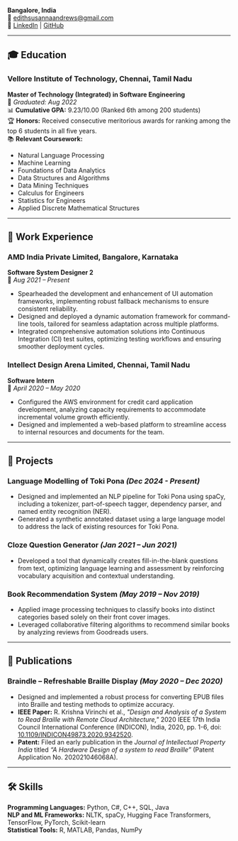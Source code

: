 **Bangalore, India**  
📧 [edithsusannaandrews@gmail.com](mailto:edithsusannaandrews@gmail.com)  
🔗 [LinkedIn](https://linkedin.com/in/edith-andrews/) | [GitHub](https://github.com/edithandrews)  

---

## 🎓 Education

### Vellore Institute of Technology, Chennai, Tamil Nadu
**Master of Technology (Integrated) in Software Engineering**  
📅 *Graduated: Aug 2022*  
📊 **Cumulative GPA:** 9.23/10.00 (Ranked 6th among 200 students)  
🏆 **Honors:** Received consecutive meritorious awards for ranking among the top 6 students in all five years.  
📚 **Relevant Coursework:**
- Natural Language Processing  
- Machine Learning  
- Foundations of Data Analytics  
- Data Structures and Algorithms  
- Data Mining Techniques  
- Calculus for Engineers  
- Statistics for Engineers  
- Applied Discrete Mathematical Structures  

---

## 💼 Work Experience

### AMD India Private Limited, Bangalore, Karnataka
**Software System Designer 2**  
📅 *Aug 2021 – Present*  
- Spearheaded the development and enhancement of UI automation frameworks, implementing robust fallback mechanisms to ensure consistent reliability.
- Designed and deployed a dynamic automation framework for command-line tools, tailored for seamless adaptation across multiple platforms.
- Integrated comprehensive automation solutions into Continuous Integration (CI) test suites, optimizing testing workflows and ensuring smoother deployment cycles.

### Intellect Design Arena Limited, Chennai, Tamil Nadu
**Software Intern**  
📅 *April 2020 – May 2020*  
- Configured the AWS environment for credit card application development, analyzing capacity requirements to accommodate incremental volume growth efficiently.
- Designed and implemented a web-based platform to streamline access to internal resources and documents for the team.

---

## 🔬 Projects

### **Language Modelling of Toki Pona** *(Dec 2024 - Present)*
- Designed and implemented an NLP pipeline for Toki Pona using spaCy, including a tokenizer, part-of-speech tagger, dependency parser, and named entity recognition (NER).
- Generated a synthetic annotated dataset using a large language model to address the lack of existing resources for Toki Pona.

### **Cloze Question Generator** *(Jan 2021 – Jun 2021)*
- Developed a tool that dynamically creates fill-in-the-blank questions from text, optimizing language learning and assessment by reinforcing vocabulary acquisition and contextual understanding.

### **Book Recommendation System** *(May 2019 – Nov 2019)*
- Applied image processing techniques to classify books into distinct categories based solely on their front cover images.
- Leveraged collaborative filtering algorithms to recommend similar books by analyzing reviews from Goodreads users.

---

## 📄 Publications

### **Braindle – Refreshable Braille Display** *(May 2020 – Dec 2020)*
- Designed and implemented a robust process for converting EPUB files into Braille and testing methods to optimize accuracy.
- **IEEE Paper:** R. Krishna Virinchi et al., *"Design and Analysis of a System to Read Braille with Remote Cloud Architecture,"* 2020 IEEE 17th India Council International Conference (INDICON), India, 2020, pp. 1-6, doi: [10.1109/INDICON49873.2020.9342520](https://doi.org/10.1109/INDICON49873.2020.9342520).
- **Patent:** Filed an early publication in the *Journal of Intellectual Property India* titled *“A Hardware Design of a system to read Braille”* (Patent Application No. 202021046068A).

---

## 🛠 Skills

**Programming Languages:** Python, C#, C++, SQL, Java  
**NLP and ML Frameworks:** NLTK, spaCy, Hugging Face Transformers, TensorFlow, PyTorch, Scikit-learn  
**Statistical Tools:** R, MATLAB, Pandas, NumPy  
